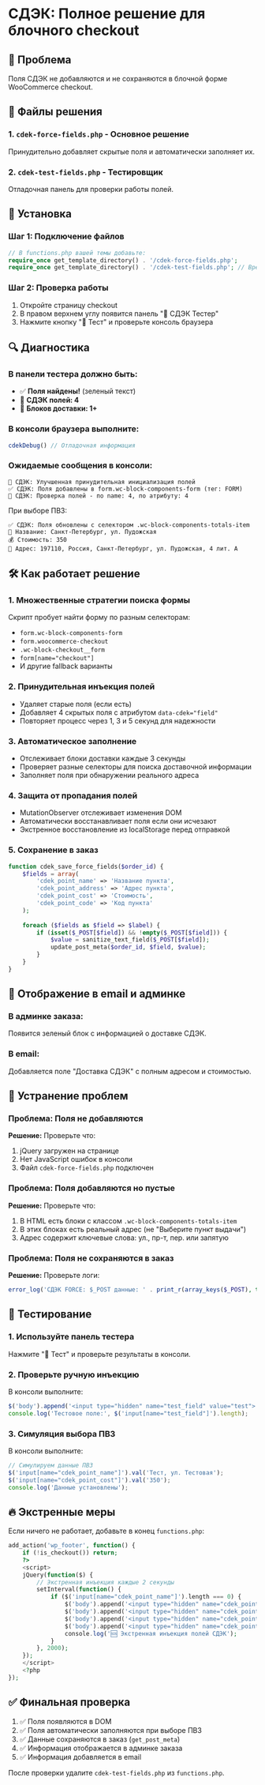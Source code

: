 # СДЭК: Полное решение для блочного checkout

## 🎯 Проблема
Поля СДЭК не добавляются и не сохраняются в блочной форме WooCommerce checkout.

## 📁 Файлы решения

### 1. `cdek-force-fields.php` - Основное решение
Принудительно добавляет скрытые поля и автоматически заполняет их.

### 2. `cdek-test-fields.php` - Тестировщик 
Отладочная панель для проверки работы полей.

## 🚀 Установка

### Шаг 1: Подключение файлов
```php
// В functions.php вашей темы добавьте:
require_once get_template_directory() . '/cdek-force-fields.php';
require_once get_template_directory() . '/cdek-test-fields.php'; // Временно для тестирования
```

### Шаг 2: Проверка работы
1. Откройте страницу checkout
2. В правом верхнем углу появится панель "🧪 СДЭК Тестер"
3. Нажмите кнопку "🔄 Тест" и проверьте консоль браузера

## 🔍 Диагностика

### В панели тестера должно быть:
- ✅ **Поля найдены!** (зеленый текст)
- 🎯 **СДЭК полей: 4**
- 🚚 **Блоков доставки: 1+**

### В консоли браузера выполните:
```javascript
cdekDebug() // Отладочная информация
```

### Ожидаемые сообщения в консоли:
```
🚀 СДЭК: Улучшенная принудительная инициализация полей
✅ СДЭК: Поля добавлены в form.wc-block-components-form (тег: FORM)
🔧 СДЭК: Проверка полей - по name: 4, по атрибуту: 4
```

При выборе ПВЗ:
```
✅ СДЭК: Поля обновлены с селектором .wc-block-components-totals-item
📍 Название: Санкт-Петербург, ул. Пудожская
💰 Стоимость: 350
📮 Адрес: 197110, Россия, Санкт-Петербург, ул. Пудожская, 4 лит. А
```

## 🛠️ Как работает решение

### 1. Множественные стратегии поиска формы
Скрипт пробует найти форму по разным селекторам:
- `form.wc-block-components-form`
- `form.woocommerce-checkout`
- `.wc-block-checkout__form`
- `form[name="checkout"]`
- И другие fallback варианты

### 2. Принудительная инъекция полей
- Удаляет старые поля (если есть)
- Добавляет 4 скрытых поля с атрибутом `data-cdek="field"`
- Повторяет процесс через 1, 3 и 5 секунд для надежности

### 3. Автоматическое заполнение
- Отслеживает блоки доставки каждые 3 секунды
- Проверяет разные селекторы для поиска доставочной информации
- Заполняет поля при обнаружении реального адреса

### 4. Защита от пропадания полей
- MutationObserver отслеживает изменения DOM
- Автоматически восстанавливает поля если они исчезают
- Экстренное восстановление из localStorage перед отправкой

### 5. Сохранение в заказ
```php
function cdek_save_force_fields($order_id) {
    $fields = array(
        'cdek_point_name' => 'Название пункта',
        'cdek_point_address' => 'Адрес пункта', 
        'cdek_point_cost' => 'Стоимость',
        'cdek_point_code' => 'Код пункта'
    );
    
    foreach ($fields as $field => $label) {
        if (isset($_POST[$field]) && !empty($_POST[$field])) {
            $value = sanitize_text_field($_POST[$field]);
            update_post_meta($order_id, $field, $value);
        }
    }
}
```

## 📧 Отображение в email и админке

### В админке заказа:
Появится зеленый блок с информацией о доставке СДЭК.

### В email:
Добавляется поле "Доставка СДЭК" с полным адресом и стоимостью.

## 🚨 Устранение проблем

### Проблема: Поля не добавляются
**Решение:** Проверьте что:
1. jQuery загружен на странице
2. Нет JavaScript ошибок в консоли
3. Файл `cdek-force-fields.php` подключен

### Проблема: Поля добавляются но пустые
**Решение:** Проверьте что:
1. В HTML есть блоки с классом `.wc-block-components-totals-item`
2. В этих блоках есть реальный адрес (не "Выберите пункт выдачи")
3. Адрес содержит ключевые слова: ул., пр-т, пер. или запятую

### Проблема: Поля не сохраняются в заказ
**Решение:** Проверьте логи:
```php
error_log('СДЭК FORCE: $_POST данные: ' . print_r(array_keys($_POST), true));
```

## 🧪 Тестирование

### 1. Используйте панель тестера
Нажмите "🔄 Тест" и проверьте результаты в консоли.

### 2. Проверьте ручную инъекцию
В консоли выполните:
```javascript
$('body').append('<input type="hidden" name="test_field" value="test">');
console.log('Тестовое поле:', $('input[name="test_field"]').length);
```

### 3. Симуляция выбора ПВЗ
В консоли выполните:
```javascript
// Симулируем данные ПВЗ
$('input[name="cdek_point_name"]').val('Тест, ул. Тестовая');
$('input[name="cdek_point_cost"]').val('350');
console.log('Данные установлены');
```

## 🔥 Экстренные меры

Если ничего не работает, добавьте в конец `functions.php`:
```php
add_action('wp_footer', function() {
    if (!is_checkout()) return;
    ?>
    <script>
    jQuery(function($) {
        // Экстренная инъекция каждые 2 секунды
        setInterval(function() {
            if ($('input[name="cdek_point_name"]').length === 0) {
                $('body').append('<input type="hidden" name="cdek_point_name" value="">');
                $('body').append('<input type="hidden" name="cdek_point_address" value="">');
                $('body').append('<input type="hidden" name="cdek_point_cost" value="">');
                $('body').append('<input type="hidden" name="cdek_point_code" value="">');
                console.log('🆘 Экстренная инъекция полей СДЭК');
            }
        }, 2000);
    });
    </script>
    <?php
});
```

## ✅ Финальная проверка

1. ✅ Поля появляются в DOM
2. ✅ Поля автоматически заполняются при выборе ПВЗ
3. ✅ Данные сохраняются в заказ (`get_post_meta`)
4. ✅ Информация отображается в админке заказа
5. ✅ Информация добавляется в email

После проверки удалите `cdek-test-fields.php` из `functions.php`.